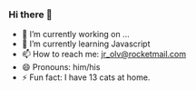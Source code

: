 ### Hi there 👋

- 🔭 I’m currently working on ...
- 🌱 I’m currently learning Javascript
- 📫 How to reach me: jr_olv@rocketmail.com
- 😄 Pronouns: him/his
- ⚡ Fun fact: I have 13 cats at home.

